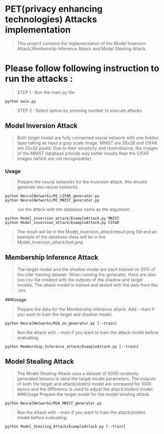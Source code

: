 # PET(privacy enhancing technologies) Attacks implementation

> This project contains the implementation of the Model Inversion Attack,Membership Inference Attack and Model Stealing Attack.

# Please follow following instruction to run the attacks :
>STEP 1 : Run the main.py file
```shell
python main.py
```
>STEP 2 : Select option by pressing number to execute attacks


## Model Inversion Attack
> Both target model are fully connected neural network with one hidden layer taking as input a gray scale image. MNIST are 28x28 
> and CIFAR are 32x32 pixels. Due to their simplicity and resemblance, the images of the MNIST database provide way better results than the CIFAR images (which 
> are not recognizable).
>
### Usage
> Prepare the neural networks for the inversion attack, this should generate two neural networks.
```shell
python NeuralNetworks/MI_CIFAR_generator.py
python NeuralNetworks/MI_MNIST_generator.py
```
> run the attack with the database name as the argument:
```shell
python Model_inversion_attack/ExampleAttack.py MNIST
python Model_inversion_attack/ExampleAttack.py CIFAR
```

> The result will be in the Model_inversion_attack/result.png file and an example of the database class will be in the Model_inversion_attack/test.png


## Membership Inference Attack
> The target model and the shadow model are each trained on 25% of the cifar training dataset.
> When running the generator, there are also two csv file created with the outputs of the shadow 
> and target models. The  attack model is trained and tested with the data from the .csv

###Usage
> Prepare the data for the Membership inference attack. Add --train if you want to train the target and shadow model. 
```shell
python NeuralNetworks/MIA_nn_generator.py [--train]
```

> Run the attack with --train if you want to train the attack model before evaluating:
```shell
python Membership_Inference_attack/ExampleAttack.py [--train]
```

## Model Stealing Attack
> The Model Stealing Attack uses a dataset of 5000 randomly generated tensors to steal the target model parameters.
> The outputs of both the target and attack(stolen) model are compared for 1000 epocs and the difference is used to adjust the
> attack(stolen) model.
###Usage
> Prepare the target model for the model stealing attack. 
```shell
python NeuralNetworks/MSA_MNIST_generator.py
```

> Run the attack with --train if you want to train the attack(stolen) model before evaluating:
```shell
python Model_Stealing_Attack/ExampleAttack.py [--train]
```

